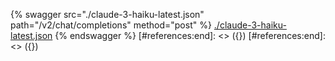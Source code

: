 [#references:start]: <> ({ "template": "openapi" })
[#references:start]: <> ({ "template": "openapi" })
{% swagger src="./claude-3-haiku-latest.json" path="/v2/chat/completions" method="post" %}
[./claude-3-haiku-latest.json](./claude-3-haiku-latest.json)
{% endswagger %}
[#references:end]: <> ({})
[#references:end]: <> ({})